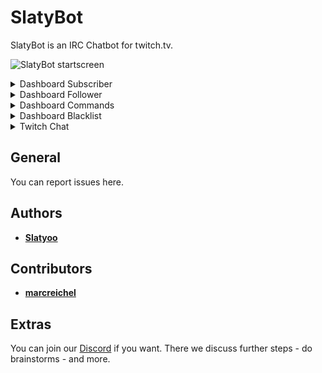# SlatyBot

SlatyBot is an IRC Chatbot for twitch.tv.

![SlatyBot startscreen](https://i.imgur.com/dvKDF0B.png "SlatyBot Startscreen")

<details>
 <summary>Dashboard Subscriber</summary>

 ![SlatyBot Dashboard (ALPHA!)](https://i.imgur.com/ELmHmqQ.png "SlatyBot Dashboard Subscriber")

</details>

<details>
 <summary>Dashboard Follower</summary>

 ![SlatyBot Dashboard (ALPHA!)](https://i.imgur.com/oaW2Rn7.png "SlatyBot Dashboard Follower")

</details>

<details>
 <summary>Dashboard Commands</summary>

 ![SlatyBot Dashboard (ALPHA!)](https://i.imgur.com/1koTHLS.png "SlatyBot Dashboard Commands")

</details>

<details>
 <summary>Dashboard Blacklist</summary>

 ![SlatyBot Dashboard (ALPHA!)](https://i.imgur.com/rUdNo92.png "SlatyBot Dashboard Blacklist")

</details>

<details>
 <summary>Twitch Chat</summary>

 ![SlatyBot Chat Interaction (ALPHA!)](https://i.imgur.com/xhrH0fe.png "SlatyBot Chat")
 
</details>

## General

You can report issues here.

## Authors 

* [**Slatyoo**](https://github.com/slatyo)

## Contributors

* [**marcreichel**](https://github.com/marcreichel)

## Extras

You can join our [Discord](https://discord.gg/XuHNPkC) if you want.
There we discuss further steps - do brainstorms - and more.

